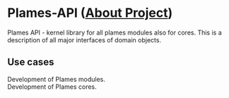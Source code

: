 # Plames-API ([About Project](https://github.com/Rednoll/Plames-Core))
Plames API - kernel library for all plames modules also for cores. This is a description of all major interfaces of domain objects.
## Use cases
Development of Plames modules.</br>
Development of Plames cores.
